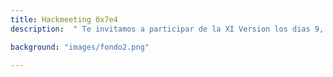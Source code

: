 ```yaml
---
title: Hackmeeting 0x7e4
description:  " Te invitamos a participar de la XI Version los dias 9, 10 y 11 de octubre de 2020, Hackmeeting es un evento que reune a destacados profesionales de la tecnologia informática y sistemas, redes y seguridad y otras especialidades, este evento esta abierto para todo publico, este año en version Virtual abierto para el mundo entero."

background: "images/fondo2.png"

---
```

